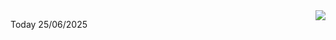 <img align="right" src="https://media.giphy.com/media/M9gbBd9nbDrOTu1Mqx/giphy.gif">


Today 25/06/2025
